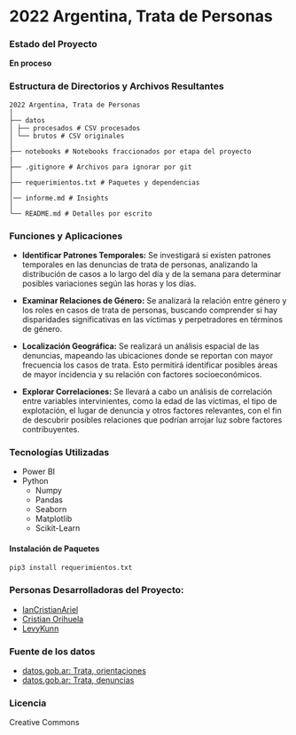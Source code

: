 # 2022 Argentina, Trata de Personas

### Estado del Proyecto
**En proceso**

### Estructura de Directorios y Archivos Resultantes

    2022 Argentina, Trata de Personas
    │
    ├── datos
    │ ├── procesados # CSV procesados
    │ └── brutos # CSV originales
    │
    ├── notebooks # Notebooks fraccionados por etapa del proyecto
    |
    ├── .gitignore # Archivos para ignorar por git
    │
    ├── requerimientos.txt # Paquetes y dependencias
    │
    │── informe.md # Insights
    │
    └── README.md # Detalles por escrito


### Funciones y Aplicaciones
- **Identificar Patrones Temporales:** Se investigará si existen patrones temporales en las denuncias de trata de personas, analizando la distribución de casos a lo largo del día y de la semana para determinar posibles variaciones según las horas y los días.

- **Examinar Relaciones de Género:** Se analizará la relación entre género y los roles en casos de trata de personas, buscando comprender si hay disparidades significativas en las víctimas y perpetradores en términos de género.

- **Localización Geográfica:** Se realizará un análisis espacial de las denuncias, mapeando las ubicaciones donde se reportan con mayor frecuencia los casos de trata. Esto permitirá identificar posibles áreas de mayor incidencia y su relación con factores socioeconómicos.

- **Explorar Correlaciones:** Se llevará a cabo un análisis de correlación entre variables intervinientes, como la edad de las víctimas, el tipo de explotación, el lugar de denuncia y otros factores relevantes, con el fin de descubrir posibles relaciones que podrían arrojar luz sobre factores contribuyentes.

### Tecnologías Utilizadas
- Power BI
- Python
  - Numpy
  - Pandas
  - Seaborn
  - Matplotlib
  - Scikit-Learn

#### Instalación de Paquetes
```bash
pip3 install requerimientos.txt
```

### Personas Desarrolladoras del Proyecto:

- [IanCristianAriel](https://github.com/ianCristianAriel)
- [Cristian Orihuela](https://github.com/corihuela75)
- [LevyKunn](https://github.com/LevyKunn)

### Fuente de los datos
- [datos.gob.ar: Trata, orientaciones](https://datos.gob.ar/dataset/justicia-lucha-contra-trata-personas---llamados-linea-145---orientaciones)
- [datos.gob.ar: Trata, denuncias](https://datos.gob.ar/dataset/justicia-lucha-contra-trata-personas---llamados-linea-145---denuncias)

### Licencia
Creative Commons
